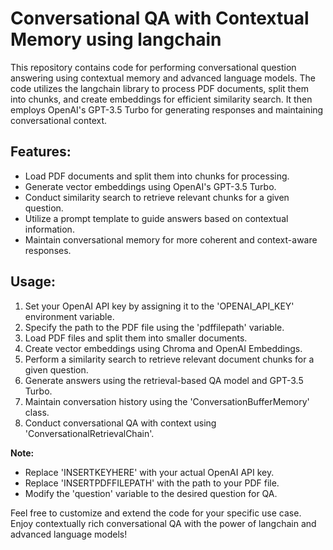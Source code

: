 
  <h1>Conversational QA with Contextual Memory using langchain</h1>
  <p>This repository contains code for performing conversational question answering using contextual memory and advanced language models. The code utilizes the langchain library to process PDF documents, split them into chunks, and create embeddings for efficient similarity search. It then employs OpenAI's GPT-3.5 Turbo for generating responses and maintaining conversational context.</p>

  <h2>Features:</h2>
  <ul>
      <li>Load PDF documents and split them into chunks for processing.</li>
      <li>Generate vector embeddings using OpenAI's GPT-3.5 Turbo.</li>
      <li>Conduct similarity search to retrieve relevant chunks for a given question.</li>
      <li>Utilize a prompt template to guide answers based on contextual information.</li>
      <li>Maintain conversational memory for more coherent and context-aware responses.</li>
  </ul>

  <h2>Usage:</h2>
  <ol>
      <li>Set your OpenAI API key by assigning it to the 'OPENAI_API_KEY' environment variable.</li>
      <li>Specify the path to the PDF file using the 'pdffilepath' variable.</li>
      <li>Load PDF files and split them into smaller documents.</li>
      <li>Create vector embeddings using Chroma and OpenAI Embeddings.</li>
      <li>Perform a similarity search to retrieve relevant document chunks for a given question.</li>
      <li>Generate answers using the retrieval-based QA model and GPT-3.5 Turbo.</li>
      <li>Maintain conversation history using the 'ConversationBufferMemory' class.</li>
      <li>Conduct conversational QA with context using 'ConversationalRetrievalChain'.</li>
  </ol>

  <p><strong>Note:</strong></p>
  <ul>
      <li>Replace 'INSERTKEYHERE' with your actual OpenAI API key.</li>
      <li>Replace 'INSERTPDFFILEPATH' with the path to your PDF file.</li>
      <li>Modify the 'question' variable to the desired question for QA.</li>
  </ul>

  <p>Feel free to customize and extend the code for your specific use case. Enjoy contextually rich conversational QA with the power of langchain and advanced language models!</p>
</html>
